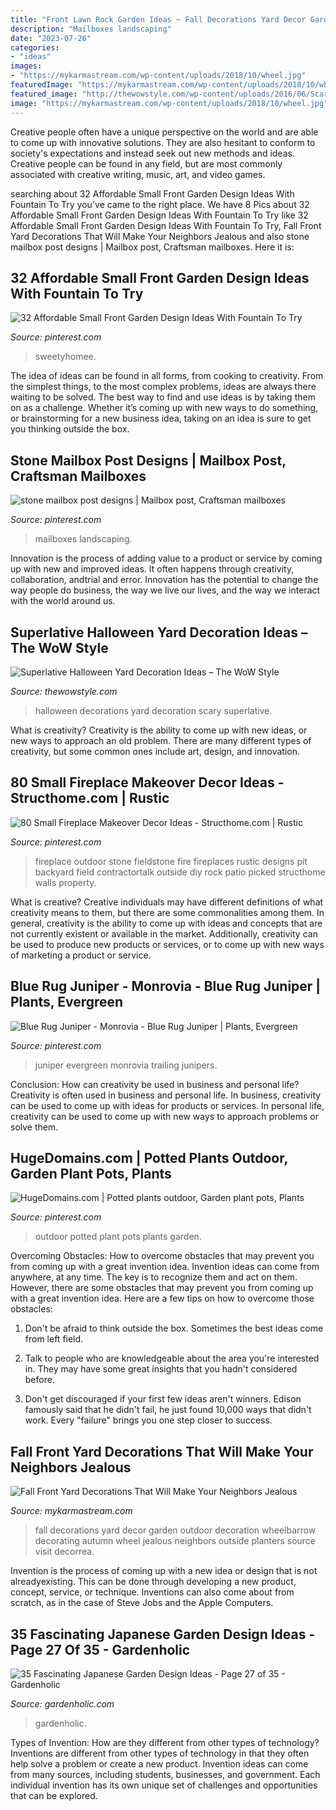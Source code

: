```yaml
---
title: "Front Lawn Rock Garden Ideas ~ Fall Decorations Yard Decor Garden Outdoor Decoration Wheelbarrow Decorating Autumn Wheel Jealous Neighbors Outside Planters Source Visit Decorrea"
description: "Mailboxes landscaping"
date: "2023-07-26"
categories:
- "ideas"
images:
- "https://mykarmastream.com/wp-content/uploads/2018/10/wheel.jpg"
featuredImage: "https://mykarmastream.com/wp-content/uploads/2018/10/wheel.jpg"
featured_image: "http://thewowstyle.com/wp-content/uploads/2016/06/Scary-Yard-Halloween-Decorations-Ideas.jpg"
image: "https://mykarmastream.com/wp-content/uploads/2018/10/wheel.jpg"
---
```



Creative people often have a unique perspective on the world and are able to come up with innovative solutions. They are also hesitant to conform to society's expectations and instead seek out new methods and ideas. Creative people can be found in any field, but are most commonly associated with creative writing, music, art, and video games.

	

		
searching about 32 Affordable Small Front Garden Design Ideas With Fountain To Try you've came to the right place. We have 8 Pics about 32 Affordable Small Front Garden Design Ideas With Fountain To Try like 32 Affordable Small Front Garden Design Ideas With Fountain To Try, Fall Front Yard Decorations That Will Make Your Neighbors Jealous and also stone mailbox post designs | Mailbox post, Craftsman mailboxes. Here it is:
		
    
## 32 Affordable Small Front Garden Design Ideas With Fountain To Try

<img loading=lazy src="https://i.pinimg.com/736x/10/98/cd/1098cd6082581bd751599aa7c77d9ad5.jpg" onerror="this.onerror=null;this.src='https://tse4.mm.bing.net/th?id=OIP.5kM9uejvfvGD5vO5qlDHxAHaLH&amp;pid=15.1';" alt="32 Affordable Small Front Garden Design Ideas With Fountain To Try">

_Source: pinterest.com_

>sweetyhomee. 

	

The idea of ideas can be found in all forms, from cooking to creativity. From the simplest things, to the most complex problems, ideas are always there waiting to be solved. The best way to find and use ideas is by taking them on as a challenge. Whether it’s coming up with new ways to do something, or brainstorming for a new business idea, taking on an idea is sure to get you thinking outside the box.

    
## Stone Mailbox Post Designs | Mailbox Post, Craftsman Mailboxes

<img loading=lazy src="https://i.pinimg.com/736x/41/3a/f0/413af0bbc85a48c4eb2a52679db4ef2c.jpg" onerror="this.onerror=null;this.src='https://tse4.mm.bing.net/th?id=OIP.YIn4fZNWPMWS0x_eViUnSQHaJ3&amp;pid=15.1';" alt="stone mailbox post designs | Mailbox post, Craftsman mailboxes">

_Source: pinterest.com_

>mailboxes landscaping. 

	

Innovation is the process of adding value to a product or service by coming up with new and improved ideas. It often happens through creativity, collaboration, andtrial and error. Innovation has the potential to change the way people do business, the way we live our lives, and the way we interact with the world around us.

    
## Superlative Halloween Yard Decoration Ideas – The WoW Style

<img loading=lazy src="http://thewowstyle.com/wp-content/uploads/2016/06/Scary-Yard-Halloween-Decorations-Ideas.jpg" onerror="this.onerror=null;this.src='https://tse2.mm.bing.net/th?id=OIP.n58YTxuJEBcDrM4rBTfITwHaJ4&amp;pid=15.1';" alt="Superlative Halloween Yard Decoration Ideas – The WoW Style">

_Source: thewowstyle.com_

>halloween decorations yard decoration scary superlative. 

	

What is creativity?
Creativity is the ability to come up with new ideas, or new ways to approach an old problem. There are many different types of creativity, but some common ones include art, design, and innovation.

    
## 80 Small Fireplace Makeover Decor Ideas - Structhome.com | Rustic

<img loading=lazy src="https://i.pinimg.com/736x/42/1b/fc/421bfc1d84317bd776578340906082fc.jpg" onerror="this.onerror=null;this.src='https://tse2.mm.bing.net/th?id=OIP.WUhPy41wxrlWOxvZQ9N4fwHaNK&amp;pid=15.1';" alt="80 Small Fireplace Makeover Decor Ideas - Structhome.com | Rustic">

_Source: pinterest.com_

>fireplace outdoor stone fieldstone fire fireplaces rustic designs pit backyard field contractortalk outside diy rock patio picked structhome walls property. 

	

What is creative?
Creative individuals may have different definitions of what creativity means to them, but there are some commonalities among them. In general, creativity is the ability to come up with ideas and concepts that are not currently existent or available in the market. Additionally, creativity can be used to produce new products or services, or to come up with new ways of marketing a product or service.

    
## Blue Rug Juniper - Monrovia - Blue Rug Juniper | Plants, Evergreen

<img loading=lazy src="https://i.pinimg.com/736x/b1/fe/eb/b1feebf3b87d373cac51c865ede3ad97.jpg" onerror="this.onerror=null;this.src='https://tse2.mm.bing.net/th?id=OIP.lKF8a6xjVLzbdzwotsCFugHaLH&amp;pid=15.1';" alt="Blue Rug Juniper - Monrovia - Blue Rug Juniper | Plants, Evergreen">

_Source: pinterest.com_

>juniper evergreen monrovia trailing junipers. 

	

Conclusion: How can creativity be used in business and personal life?
Creativity is often used in business and personal life. In business, creativity can be used to come up with ideas for products or services. In personal life, creativity can be used to come up with new ways to approach problems or solve them.

    
## HugeDomains.com | Potted Plants Outdoor, Garden Plant Pots, Plants

<img loading=lazy src="https://i.pinimg.com/736x/0e/ee/4d/0eee4dae24d0b9f595f761d91f1c15c9.jpg" onerror="this.onerror=null;this.src='https://tse1.mm.bing.net/th?id=OIP.R4a8FNHsAiLSJ3jiC4hsswHaLF&amp;pid=15.1';" alt="HugeDomains.com | Potted plants outdoor, Garden plant pots, Plants">

_Source: pinterest.com_

>outdoor potted plant pots plants garden. 

	

Overcoming Obstacles: How to overcome obstacles that may prevent you from coming up with a great invention idea.
Invention ideas can come from anywhere, at any time. The key is to recognize them and act on them. However, there are some obstacles that may prevent you from coming up with a great invention idea. Here are a few tips on how to overcome those obstacles:
1) Don't be afraid to think outside the box. Sometimes the best ideas come from left field.

2) Talk to people who are knowledgeable about the area you're interested in. They may have some great insights that you hadn't considered before.

3) Don't get discouraged if your first few ideas aren't winners. Edison famously said that he didn't fail, he just found 10,000 ways that didn't work. Every "failure" brings you one step closer to success.

    
## Fall Front Yard Decorations That Will Make Your Neighbors Jealous

<img loading=lazy src="https://mykarmastream.com/wp-content/uploads/2018/10/wheel.jpg" onerror="this.onerror=null;this.src='https://tse3.mm.bing.net/th?id=OIP.YvJ_M_HHZKdLfRvZCEHxrwHaJ4&amp;pid=15.1';" alt="Fall Front Yard Decorations That Will Make Your Neighbors Jealous">

_Source: mykarmastream.com_

>fall decorations yard decor garden outdoor decoration wheelbarrow decorating autumn wheel jealous neighbors outside planters source visit decorrea. 

	

Invention is the process of coming up with a new idea or design that is not alreadyexisting. This can be done through developing a new product, concept, service, or technique. Inventions can also come about from scratch, as in the case of Steve Jobs and the Apple Computers.

    
## 35 Fascinating Japanese Garden Design Ideas - Page 27 Of 35 - Gardenholic

<img loading=lazy src="https://gardenholic.com/wp-content/uploads/2018/08/Garden-27.jpg" onerror="this.onerror=null;this.src='https://tse1.mm.bing.net/th?id=OIP.taRBfOa1-9LnJSNcgf0CNgHaLI&amp;pid=15.1';" alt="35 Fascinating Japanese Garden Design Ideas - Page 27 of 35 - Gardenholic">

_Source: gardenholic.com_

>gardenholic. 

	

Types of Invention: How are they different from other types of technology?
Inventions are different from other types of technology in that they often help solve a problem or create a new product. Invention ideas can come from many sources, including students, businesses, and government. Each individual invention has its own unique set of challenges and opportunities that can be explored.

